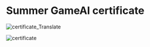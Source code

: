 # Summer GameAI certificate





![certificate_Translate](https://user-images.githubusercontent.com/49837425/148636084-b8a1cc99-519c-45fc-ac93-4184133df227.jpg)

![certificate](https://user-images.githubusercontent.com/49837425/148636121-d5241bea-f02e-4c92-8778-d8293b8a071e.jpg)
